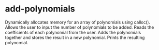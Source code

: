 # add-polynomials
 Dynamically allocates memory for an array of polynomials using calloc(). Allows the user to input the number of polynomials to be added. Reads the coefficients of each polynomial from the user. Adds the polynomials together and stores the result in a new polynomial. Prints the resulting polynomial.
